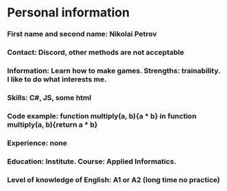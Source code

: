 # Personal information
### First name and second name: Nikolai Petrov
### Contact: Discord, other methods are not acceptable
### Information: Learn how to make games. Strengths: trainability. I like to do what interests me.
### Skills: C#, JS, some html
### Сode example: function multiply(a, b){a * b} in function multiply(a, b){return a * b}
### Experience: none
### Education: Institute. Course: Applied Informatics.
### Level of knowledge of English: A1 or A2 (long time no practice)
